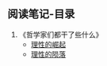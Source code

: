 
## 阅读笔记-目录
1. 《哲学家们都干了些什么》
	- [理性的崛起](https://github.com/wangyuchaogeek/ReadingNotes/blob/master/哲学家们都干了些什么/理性的崛起.md)
	- [理性的陨落](https://github.com/wangyuchaogeek/ReadingNotes/blob/master/哲学家们都干了些什么/理性的陨落.md)

